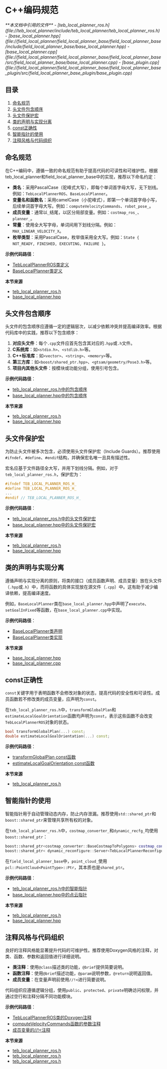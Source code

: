 # C++编码规范

<cite>
**本文档中引用的文件**  
- [teb_local_planner_ros.h](file://teb_local_planner/include/teb_local_planner/teb_local_planner_ros.h)
- [base_local_planner.hpp](file://field_local_planner/field_local_planner_base/field_local_planner_base/include/field_local_planner_base/base_local_planner.hpp)
- [base_local_planner.cpp](file://field_local_planner/field_local_planner_base/field_local_planner_base/src/field_local_planner_base/base_local_planner.cpp)
- [base_plugin.cpp](file://field_local_planner/field_local_planner_base/field_local_planner_base_plugin/src/field_local_planner_base_plugin/base_plugin.cpp)
</cite>

## 目录
1. [命名规范](#命名规范)
2. [头文件包含顺序](#头文件包含顺序)
3. [头文件保护宏](#头文件保护宏)
4. [类的声明与实现分离](#类的声明与实现分离)
5. [const正确性](#const正确性)
6. [智能指针的使用](#智能指针的使用)
7. [注释风格与代码组织](#注释风格与代码组织)

## 命名规范

在C++编码中，遵循一致的命名规范有助于提高代码的可读性和可维护性。根据teb_local_planner和field_local_planner_base中的实现，推荐以下命名约定：

- **类名**：采用PascalCase（驼峰式大写），即每个单词首字母大写，无下划线。例如：`TebLocalPlannerROS`、`BaseLocalPlanner`。
- **变量名和函数名**：采用camelCase（小驼峰式），即第一个单词首字母小写，后续单词首字母大写。例如：`computeVelocityCommands`、`robot_pose_`。
- **成员变量**：通常以`_`结尾，以区分局部变量。例如：`costmap_ros_`、`planner_`。
- **常量**：使用全大写字母，单词间用下划线分隔。例如：`MAX_LINEAR_VELOCITY_X`。
- **枚举类型**：采用PascalCase，枚举值采用全大写。例如：`State { NOT_READY, FINISHED, EXECUTING, FAILURE }`。

**示例代码路径**：
- [TebLocalPlannerROS类定义](file://teb_local_planner/include/teb_local_planner/teb_local_planner_ros.h#L78-L126)
- [BaseLocalPlanner类定义](file://field_local_planner/field_local_planner_base/field_local_planner_base/include/field_local_planner_base/base_local_planner.hpp#L89-L133)

**本节来源**
- [teb_local_planner_ros.h](file://teb_local_planner/include/teb_local_planner/teb_local_planner_ros.h#L78-L126)
- [base_local_planner.hpp](file://field_local_planner/field_local_planner_base/field_local_planner_base/include/field_local_planner_base/base_local_planner.hpp#L89-L133)

## 头文件包含顺序

头文件的包含顺序应遵循一定的逻辑层次，以减少依赖冲突并提高编译效率。根据代码库中的实践，推荐以下包含顺序：

1. **对应头文件**：每个`.cpp`文件应首先包含其对应的`.hpp`或`.h`文件。
2. **C系统库**：如`<stdio.h>`、`<stdlib.h>`等。
3. **C++标准库**：如`<vector>`、`<string>`、`<memory>`等。
4. **第三方库**：如`<boost/shared_ptr.hpp>`、`<gtsam/geometry/Pose3.h>`等。
5. **项目内其他头文件**：按模块或功能分组，使用引号包含。

**示例代码路径**：
- [teb_local_planner_ros.h中的包含顺序](file://teb_local_planner/include/teb_local_planner/teb_local_planner_ros.h#L1-L77)
- [base_local_planner.hpp中的包含顺序](file://field_local_planner/field_local_planner_base/field_local_planner_base/include/field_local_planner_base/base_local_planner.hpp#L1-L88)

**本节来源**
- [teb_local_planner_ros.h](file://teb_local_planner/include/teb_local_planner/teb_local_planner_ros.h#L1-L77)
- [base_local_planner.hpp](file://field_local_planner/field_local_planner_base/field_local_planner_base/include/field_local_planner_base/base_local_planner.hpp#L1-L88)

## 头文件保护宏

为防止头文件被多次包含，必须使用头文件保护宏（Include Guards）。推荐使用`#ifndef`、`#define`、`#endif`结构，并确保宏名唯一且具有描述性。

宏名应基于文件路径全大写，并用下划线分隔。例如，对于`teb_local_planner_ros.h`，保护宏为：

```cpp
#ifndef TEB_LOCAL_PLANNER_ROS_H_
#define TEB_LOCAL_PLANNER_ROS_H_
...
#endif // TEB_LOCAL_PLANNER_ROS_H_
```

**示例代码路径**：
- [teb_local_planner_ros.h中的头文件保护宏](file://teb_local_planner/include/teb_local_planner/teb_local_planner_ros.h#L78-L79)
- [base_local_planner.hpp中的头文件保护宏](file://field_local_planner/field_local_planner_base/field_local_planner_base/include/field_local_planner_base/base_local_planner.hpp#L1-L88)

**本节来源**
- [teb_local_planner_ros.h](file://teb_local_planner/include/teb_local_planner/teb_local_planner_ros.h#L78-L79)
- [base_local_planner.hpp](file://field_local_planner/field_local_planner_base/field_local_planner_base/include/field_local_planner_base/base_local_planner.hpp#L1-L88)

## 类的声明与实现分离

遵循声明与实现分离的原则，将类的接口（成员函数声明、成员变量）放在头文件（`.hpp`或`.h`）中，而将函数的具体实现放在源文件（`.cpp`）中。这有助于减少编译依赖，提高编译速度。

例如，`BaseLocalPlanner`类在`base_local_planner.hpp`中声明了`execute`、`setGoalInFixed`等函数，在`base_local_planner.cpp`中实现。

**示例代码路径**：
- [BaseLocalPlanner类声明](file://field_local_planner/field_local_planner_base/field_local_planner_base/include/field_local_planner_base/base_local_planner.hpp#L89-L133)
- [BaseLocalPlanner类实现](file://field_local_planner/field_local_planner_base/field_local_planner_base/src/field_local_planner_base/base_local_planner.cpp#L27-L78)

**本节来源**
- [base_local_planner.hpp](file://field_local_planner/field_local_planner_base/field_local_planner_base/include/field_local_planner_base/base_local_planner.hpp#L89-L133)
- [base_local_planner.cpp](file://field_local_planner/field_local_planner_base/field_local_planner_base/src/field_local_planner_base/base_local_planner.cpp#L27-L78)

## const正确性

`const`关键字用于表明函数不会修改对象的状态，提高代码的安全性和可读性。成员函数若不修改类的成员变量，应声明为`const`。

在`teb_local_planner_ros.h`中，`transformGlobalPlan`和`estimateLocalGoalOrientation`函数均声明为`const`，表示这些函数不会改变`TebLocalPlannerROS`对象的状态。

```cpp
bool transformGlobalPlan(...) const;
double estimateLocalGoalOrientation(...) const;
```

**示例代码路径**：
- [transformGlobalPlan const函数](file://teb_local_planner/include/teb_local_planner/teb_local_planner_ros.h#L268-L278)
- [estimateLocalGoalOrientation const函数](file://teb_local_planner/include/teb_local_planner/teb_local_planner_ros.h#L280-L292)

**本节来源**
- [teb_local_planner_ros.h](file://teb_local_planner/include/teb_local_planner/teb_local_planner_ros.h#L268-L292)

## 智能指针的使用

智能指针用于自动管理动态内存，防止内存泄漏。推荐使用`std::shared_ptr`和`boost::shared_ptr`来管理共享所有权的对象。

在`teb_local_planner_ros.h`中，`costmap_converter_`和`dynamic_recfg_`均使用`boost::shared_ptr`：

```cpp
boost::shared_ptr<costmap_converter::BaseCostmapToPolygons> costmap_converter_;
boost::shared_ptr< dynamic_reconfigure::Server<TebLocalPlannerReconfigureConfig> > dynamic_recfg_;
```

在`field_local_planner_base`中，`point_cloud_`使用`pcl::PointCloud<PointType>::Ptr`，其本质也是`shared_ptr`。

**示例代码路径**：
- [teb_local_planner_ros.h中的智能指针](file://teb_local_planner/include/teb_local_planner/teb_local_planner_ros.h#L340-L345)
- [base_local_planner.hpp中的点云指针](file://field_local_planner/field_local_planner_base/field_local_planner_base/include/field_local_planner_base/base_local_planner.hpp#L133-L134)

**本节来源**
- [teb_local_planner_ros.h](file://teb_local_planner/include/teb_local_planner/teb_local_planner_ros.h#L340-L345)
- [base_local_planner.hpp](file://field_local_planner/field_local_planner_base/field_local_planner_base/include/field_local_planner_base/base_local_planner.hpp#L133-L134)

## 注释风格与代码组织

良好的注释风格能显著提升代码的可维护性。推荐使用Doxygen风格的注释，对类、函数、参数和返回值进行详细说明。

- **类注释**：使用`@class`描述类的功能，`@brief`提供简要说明。
- **函数注释**：使用`@brief`描述功能，`@param`说明参数，`@return`说明返回值。
- **成员变量**：在变量声明前使用`//!<`进行简要说明。

代码组织应遵循逻辑分组，使用`public`、`protected`、`private`明确访问权限，并通过空行和注释分隔不同功能模块。

**示例代码路径**：
- [TebLocalPlannerROS类的Doxygen注释](file://teb_local_planner/include/teb_local_planner/teb_local_planner_ros.h#L78-L84)
- [computeVelocityCommands函数的参数注释](file://teb_local_planner/include/teb_local_planner/teb_local_planner_ros.h#L140-L148)
- [成员变量的//!<注释](file://teb_local_planner/include/teb_local_planner/teb_local_planner_ros.h#L330-L331)

**本节来源**
- [teb_local_planner_ros.h](file://teb_local_planner/include/teb_local_planner/teb_local_planner_ros.h#L78-L84)
- [teb_local_planner_ros.h](file://teb_local_planner/include/teb_local_planner/teb_local_planner_ros.h#L140-L148)
- [teb_local_planner_ros.h](file://teb_local_planner/include/teb_local_planner/teb_local_planner_ros.h#L330-L331)